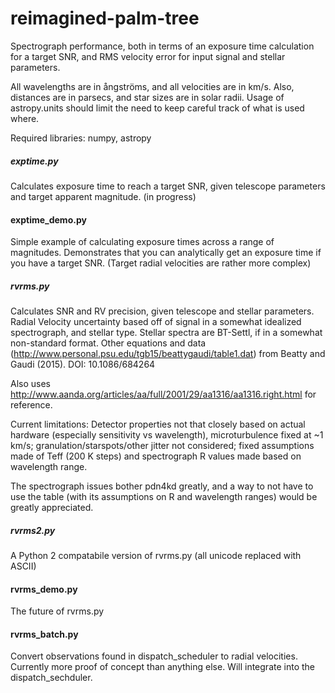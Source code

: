 # reimagined-palm-tree
Spectrograph performance, both in terms of an exposure time calculation for a target SNR, and RMS velocity error for input signal and stellar parameters.

All wavelengths are in ångströms, and all velocities are in km/s.
Also, distances are in parsecs, and star sizes are in solar radii. Usage of astropy.units should limit the need to keep careful track of what is used where.

Required libraries: numpy, astropy

##### exptime.py
Calculates exposure time to reach a target SNR, given telescope parameters and target apparent magnitude. (in progress)

#### exptime_demo.py
Simple example of calculating exposure times across a range of magnitudes. Demonstrates that you can analytically get an exposure time if you have a target SNR. (Target radial velocities are rather more complex)

##### rvrms.py
Calculates SNR and RV precision, given telescope and stellar parameters. Radial Velocity uncertainty based off of signal in a somewhat idealized spectrograph, and stellar type. Stellar spectra are BT-Settl, if in a somewhat non-standard format. Other equations and data (http://www.personal.psu.edu/tgb15/beattygaudi/table1.dat) from Beatty and Gaudi (2015). DOI: 10.1086/684264

Also uses http://www.aanda.org/articles/aa/full/2001/29/aa1316/aa1316.right.html for reference.

Current limitations: Detector properties not that closely based on actual hardware (especially sensitivity vs wavelength), microturbulence fixed at ~1 km/s; granulation/starspots/other jitter not considered; fixed assumptions made of Teff (200 K steps) and spectrograph R values made based on wavelength range.

The spectrograph issues bother pdn4kd greatly, and a way to not have to use the table (with its assumptions on R and wavelength ranges) would be greatly appreciated.

##### rvrms2.py
A Python 2 compatabile version of rvrms.py (all unicode replaced with ASCII)


#### rvrms_demo.py
The future of rvrms.py

#### rvrms_batch.py
Convert observations found in dispatch_scheduler to radial velocities. Currently more proof of concept than anything else. Will integrate into the dispatch_sechduler.

